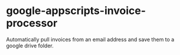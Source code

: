 # google-appscripts-invoice-processor
Automatically pull invoices from an email address and save them to a google drive folder.
